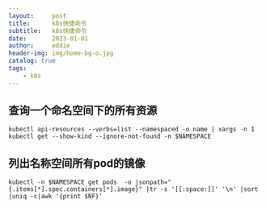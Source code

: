 ```yaml
---
layout:     post
title:      k8s快捷命令
subtitle:   k8s快捷命令
date:       2023-01-01
author:     eddie
header-img: img/home-bg-o.jpg
catalog: true
tags:
    - k8s
---
```


## 查询一个命名空间下的所有资源
```
kubectl api-resources --verbs=list --namespaced -o name | xargs -n 1 kubectl get --show-kind --ignore-not-found -n $NAMESPACE
```

## 列出名称空间所有pod的镜像
```
kubectl -n $NAMESPACE get pods  -o jsonpath="{.items[*].spec.containers[*].image}" |tr -s '[[:space:]]' '\n' |sort |uniq -c|awk '{print $NF}'
```

